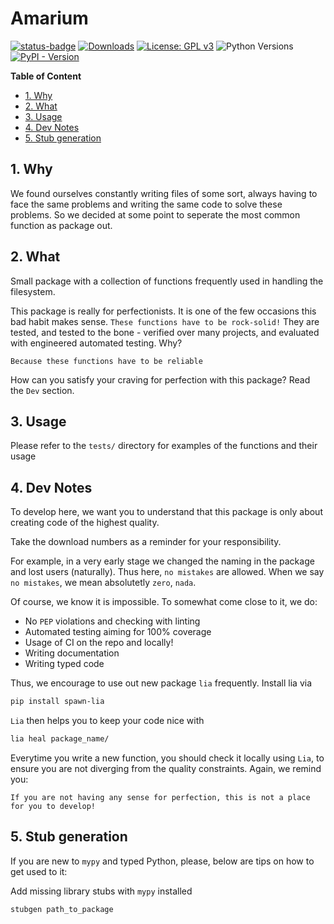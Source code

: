 # Amarium

[![status-badge](https://ci.codeberg.org/api/badges/cap_jmk/amarium/status.svg)](https://ci.codeberg.org/cap_jmk/amarium)
[![Downloads](https://static.pepy.tech/personalized-badge/amarium?period=total&units=international_system&left_color=orange&right_color=blue&left_text=Downloads)](https://pepy.tech/project/amarium)
[![License: GPL v3](https://img.shields.io/badge/License-GPL_v3-blue.svg)](https://www.gnu.org/licenses/gpl-3.0)
![Python Versions](https://img.shields.io/badge/python-3.8%20%7C%203.9%20%7C%203.10%20%7C%203.11%20%7C-blue)
[![PyPI - Version](https://img.shields.io/pypi/v/amarium.svg)](https://pypi.org/project/amarium)

**Table of Content**

<!-- TOC -->
- [1. Why](#1-why)
- [2. What](#2-what)
- [3. Usage](#3-usage)
- [4. Dev Notes](#4-dev-notes)
- [5. Stub generation](#5-stub-generation)
<!-- /TOC -->

## 1. Why

We found ourselves constantly writing files of some sort, always having to face the same problems and writing the same code to solve these problems. So we decided at some point to seperate the most common function as package out.

## 2. What

Small package with a collection of functions frequently used in handling the filesystem.

This package is really for perfectionists. It is one of the few occasions this bad habit makes sense. `These functions have to be rock-solid!` They are tested, and tested to the bone  - verified over many projects, and evaluated with engineered automated testing. Why?

`Because these functions have to be reliable`

How can you satisfy your craving for perfection with this package? Read the `Dev` section.

## 3. Usage

Please refer to the `tests/` directory for examples of the functions and their usage

## 4. Dev Notes

To develop here, we want you to understand that this package is only about creating code of the highest quality.  

Take the download numbers as a reminder for your responsibility.

For example, in a very early stage we changed the naming in the package and lost users (naturally). Thus here, `no mistakes` are allowed. When we say `no mistakes`, we mean absolutetly `zero`, `nada`.

Of course, we know it is impossible. To somewhat come close to it, we do:

- No `PEP` violations and checking with linting
- Automated testing aiming for 100% coverage
- Usage of CI on the repo and locally!
- Writing documentation
- Writing typed code

Thus, we encourage to use out new package `lia` frequently.
Install lia via

```bash
pip install spawn-lia
```

`Lia` then helps you to keep your code nice with

```bash
lia heal package_name/
```

Everytime you write a new function, you should check it locally using `Lia`, to ensure you are not diverging from the quality constraints. Again, we remind you:

`If you are not having any sense for perfection, this is not a place for you to develop!`

## 5. Stub generation

If you are new to `mypy` and typed Python, please, below are tips on how to get used to it:

Add missing library stubs with `mypy` installed

```
stubgen path_to_package
```
